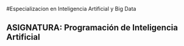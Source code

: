 #Especializacion en Inteligencia Artificial y Big Data

## ASIGNATURA: Programación de Inteligencia Artificial

